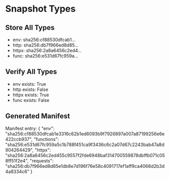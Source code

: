 # Snapshot Types


## Store All Types

- env: sha256:cf88530dfcab1...
- http: sha256:db7f966ed8d85...
- httpx: sha256:2a8a6456c2ed4...
- func: sha256:e531d67fc959a...

## Verify All Types

- env exists: True
- http exists: False
- httpx exists: True
- func exists: False

## Generated Manifest

Manifest entry: {
  "env": "sha256:cf88530dfcab1e3316c62b1ed6093b9f7926897a007a87199256e6e422ccb937",
  "functions": "sha256:e531d67fc959a5c1b788f451ca9f3436c6c2a07d67c2243bab47a8d904264429",
  "httpx": "sha256:2a8a6456c2ed455c9557f2fde6948baf314700559878dbffb071c058ff51f2e4",
  "requests": "sha256:db7f966ed8d85e1db8e7d196f76e58c4091717ef1aff9ca4068d2b3d4a8334c6"
}
